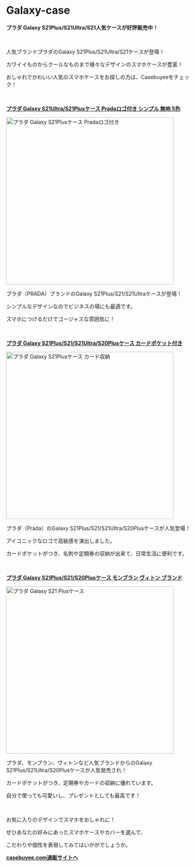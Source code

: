 # Galaxy-case
<p><strong>プラダ Galaxy S21Plus/S21Ultra/S21人気ケースが好評販売中！</strong></p>
<p>&nbsp;</p>
<p>人気ブランドプラダのGalaxy S21Plus/S21Ultra/S21ケースが登場！</p>
<p>カワイイものからクールなものまで様々なデザインのスマホケースが豊富！</p>
<p>おしゃれでかわいい人気のスマホケースをお探しの方は、Casebuyeeをチェック！</p>
<p>&nbsp;</p>
<p><a href="https://www.casebuyee.com/product-p3677421.html"><strong>プラダ Galaxy S21Ultra/S21Plusケース Pradaロゴ付き シンプル 無地 5色</strong></a></p>
<p><img src="https://us03-imgcdn.ymcart.com/76245/2021/09/25/9/e/9ed509cfcd22d4ab.jpg" alt="プラダ Galaxy S21Plusケース Pradaロゴ付き" width="450" height="450"></p>
<p>プラダ（PRADA）ブランドのGalaxy S21Plus/S21/S21Ultraケースが登場！</p>
<p>シンプルなデザインなのでビジネスの場にも最適です。</p>
<p>スマホにつけるだけでゴージャスな雰囲気に！</p>
<p>&nbsp;</p>
<p><a href="https://www.casebuyee.com/product-p7468177.html"><strong>プラダ Galaxy S21Plus/S21/S21Ultra/S20Plusケース カードポケット付き</strong></a></p>
<p><img src="https://us03-imgcdn.ymcart.com/76245/2021/11/16/f/2/f2de80b60921b2c3.jpg"alt="プラダ Galaxy S21Plusケース カード収納" width="450" height="450"></p>
<p>プラダ（Prada）のGalaxy S21Plus/S21/S21Ultra/S20Plusケースが人気登場！</p>
<p>アイコニックなロゴで高級感を演出しました。</p>
<p>カードポケットがつき、名刺や定期券の収納が出来て、日常生活に便利です。</p>
<p>&nbsp;</p>
<p><a href="https://www.casebuyee.com/product-p3615105.html"><strong>プラダ Galaxy S21Plus/S21/S20Plusケース モンブラン ヴィトン ブランド</strong></a></p>
<p><img src="https://us03-imgcdn.ymcart.com/76245/2021/09/23/b/7/b707b8f4329ada67.jpg?x-oss-process=image/quality,Q_90/auto-orient,1/resize,m_lfit,w_700,h_1000/format,webp" alt="プラダ Galaxy S21 Plusケース" width="450" height="450"></p>
<p>プラダ、モンブラン、ヴィトンなど人気ブランドからのGalaxy S21Plus/S21Ultra/S20Plusケースが人気発売され！</p>
<p>カードポケットがつき、定期券やカードの収納に優れています。</p>
<p>自分で使っても可愛いし、プレゼントとしても最高です！</p>
<p>&nbsp;</p>
<p>お気に入りのデザインでスマホをおしゃれに！</p>
<p>ぜひあなたの好みにあったスマホケースやカバーを選んで、</p>
<p>こだわりや個性を表現してみてはいかがでしょうか。</p>
<p><a href="https://www.casebuyee.com/" ><strong>casebuyee.com通販サイトへ</strong></a></p>
